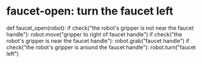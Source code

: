 # faucet-open: turn the faucet left
def faucet_open(robot):
    if check("the robot's gripper is not near the faucet handle"):
        robot.move("gripper to right of faucet handle")
    if check("the robot's gripper is near the faucet handle"):
        robot.grab("faucet handle")
    if check("the robot's gripper is around the faucet handle"):
        robot.turn("faucet left")